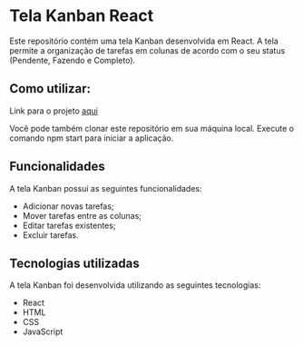 # Tela Kanban React

Este repositório contém uma tela Kanban desenvolvida em React. A tela permite a organização de tarefas em colunas de acordo com o seu status (Pendente, Fazendo e Completo).

## Como utilizar:
Link para o projeto [aqui](https://8zthkk-3000.csb.app/)

Você pode também clonar este repositório em sua máquina local.
Execute o comando npm start para iniciar a aplicação.

## Funcionalidades
A tela Kanban possui as seguintes funcionalidades:

* Adicionar novas tarefas;
* Mover tarefas entre as colunas;
* Editar tarefas existentes;
* Excluir tarefas.

## Tecnologias utilizadas
A tela Kanban foi desenvolvida utilizando as seguintes tecnologias:

* React
* HTML
* CSS
* JavaScript
